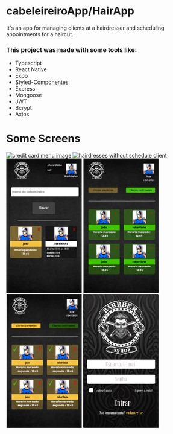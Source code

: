 # cabeleireiroApp/HairApp
It's an app for managing clients at a hairdresser and scheduling appointments for a haircut.

### This project was made with some tools like:
- Typescript
- React Native
- Expo
- Styled-Componentes
- Express
- Mongoose
- JWT
- Bcrypt
- Axios

# Some Screens
<div>
  <img width="200px" alt="credit card menu image" src="./readmeImages/Cadastrar cartão.png">
  <img width="200px" alt="hairdresses without schedule client" src="./readmeImages/Card Cabeleireiro sem horário.png">
  <img width="200px" alt="Home client screen without schedule" src="./readmeImages/Home sem horario marcado.png">
  <img width="200px" alt="Confirmed client list" src="./readmeImages/Lista de clientes confirrmados.png">
  <img width="200px" alt="pending client list" src="./readmeImages/Lista de clientes pendentes.png">
  <img width="200px" alt="login screen" src="./readmeImages/Login.png">
  <img width="200px" alt="" src="./readmeImages/images.png">
</div>
